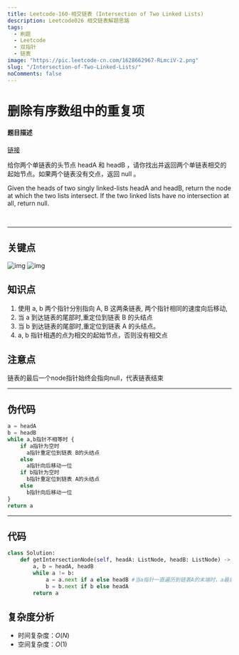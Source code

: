 ```yaml
---
title: Leetcode-160-相交链表 (Intersection of Two Linked Lists)
description: Leetcode026 相交链表解题思路
tags:
  - 刷题
  - Leetcode
  - 双指针
  - 链表
image: "https://pic.leetcode-cn.com/1628662967-RLmciV-2.png"
slug: "/Intersection-of-Two-Linked-Lists/"
noComments: false
---
```


删除有序数组中的重复项
====
#### 题目描述
[链接](https://leetcode-cn.com/problems/intersection-of-two-linked-lists)

给你两个单链表的头节点 headA 和 headB ，请你找出并返回两个单链表相交的起始节点。如果两个链表没有交点，返回 null 。

Given the heads of two singly linked-lists headA and headB, return the node at which the two lists intersect. If the two linked lists have no intersection at all, return null.


 
***
关键点
----
![img](https://pic.leetcode-cn.com/1628662967-RLmciV-2.png)
![img](https://pic.leetcode-cn.com/1628662688-ZdSYRM-1.png)


知识点
----

1. 使用 a, b 两个指针分别指向 A, B 这两条链表, 两个指针相同的速度向后移动,
2. 当 a 到达链表的尾部时,重定位到链表 B 的头结点
3. 当 b 到达链表的尾部时,重定位到链表 A 的头结点。
4. a, b 指针相遇的点为相交的起始节点，否则没有相交点

注意点
----
链表的最后一个node指针始终会指向null，代表链表结束

***
伪代码
----

```python
a = headA
b = headB
while a,b指针不相等时 {
    if a指针为空时
      a指针重定位到链表 B的头结点
    else
      a指针向后移动一位
    if b指针为空时
      b指针重定位到链表 A的头结点
    else
      b指针向后移动一位
}
return a
```
***
代码
----

```python
class Solution:
    def getIntersectionNode(self, headA: ListNode, headB: ListNode) -> ListNode:
        a, b = headA, headB
        while a != b:
            a = a.next if a else headB #当a指针一直遍历到链表A的末端时，a最后会等于null， 当a=null 条件为否， a将重定位到B的头节点 
            b = b.next if b else headA
        return a
```

复杂度分析
---
* 时间复杂度：$O(N)$
* 空间复杂度：$O(1)$
